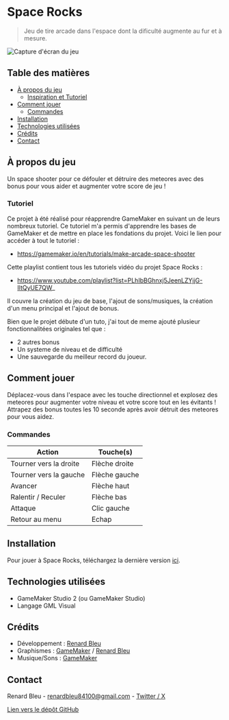 # Space Rocks

> Jeu de tire arcade dans l'espace dont la dificulté augmente au fur et à mesure.

![Capture d'écran du jeu](https://media.discordapp.net/attachments/783061827642458192/1327190073854263368/Capture_decran_2025-01-10_091606.png?ex=67822993&is=6780d813&hm=79fe0adda52638a0840ec44afe6dc4a83b1c4e4b589268d84e70e77ab13bc30e&=&format=webp&quality=lossless&width=688&height=662)

## Table des matières

- [À propos du jeu](#à-propos-du-jeu)
  - [Inspiration et Tutoriel](#tutoriel)
- [Comment jouer](#comment-jouer)
  - [Commandes](#commandes)
- [Installation](#installation)
- [Technologies utilisées](#technologies-utilisées)
- [Crédits](#crédits)
- [Contact](#contact)

## À propos du jeu

Un space shooter pour ce défouler et détruire des meteores avec des bonus pour vous aider et augmenter votre score de jeu !

### Tutoriel

Ce projet à été réalisé pour réapprendre GameMaker en suivant un de leurs nombreux tutoriel.
Ce tutoriel m'a permis d'apprendre les bases de GameMaker et de mettre en place les fondations du projet. Voici le lien pour accéder à tout le tutoriel :

*   https://gamemaker.io/en/tutorials/make-arcade-space-shooter

Cette playlist contient tous les tutoriels vidéo du projet Space Rocks : 

*  https://www.youtube.com/playlist?list=PLhIbBGhnxj5JeenLZYjjG-IltQyUE7QW_

Il couvre la création du jeu de base, l'ajout de sons/musiques, la création d'un menu principal et l'ajout de bonus.

Bien que le projet débute d'un tuto, j'ai tout de meme ajouté plusieur fonctionnalitées originales tel que : 
*  2 autres bonus
*  Un systeme de niveau et de difficulté
*  Une sauvegarde du meilleur record du joueur.

## Comment jouer

Déplacez-vous dans l'espace avec les touche directionnel et explosez des meteores pour augmenter votre niveau et votre score tout en les évitants !
Attrapez des bonus toutes les 10 seconde après avoir détruit des meteores pour vous aidez.

### Commandes

| Action        | Touche(s)        |
| ------------- | --------------- |
| Tourner vers la droite | Flèche droite   |
| Tourner vers la gauche  | Flèche gauche   |
| Avancer          | Flèche haut  |
| Ralentir / Reculer          | Flèche bas  |
| Attaque       | Clic gauche |
| Retour au menu       | Echap |

## Installation

Pour jouer à Space Rocks, téléchargez la dernière version [ici](https://github.com/RenardBleu/GM_Learning_Projet1-Space_Rock-/releases/tag/v1.0.0).

## Technologies utilisées

*   GameMaker Studio 2 (ou GameMaker Studio)
*   Langage GML Visual

## Crédits

*   Développement : [Renard Bleu](https://github.com/RenardBleu)
*   Graphismes : [GameMaker](https://gamemaker.io/) / [Renard Bleu](https://github.com/RenardBleu)
*   Musique/Sons : [GameMaker](https://gamemaker.io/)

## Contact

Renard Bleu - renardbleu84100@gmail.com - [Twitter / X](https://x.com/renardbleu_of)

[Lien vers le dépôt GitHub](https://github.com/RenardBleu/GM_Learning_Projet1-Space_Rock-)
